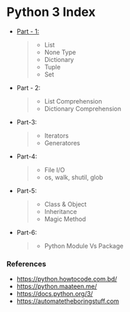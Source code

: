# Python 3 Index

* [Part - 1:](https://github.com/aminul788/NSL-RAShip-Programm/blob/main/Deep-Learning-Guide/Python3/python3_intro_part_1.ipynb)
  >* List
  >* None Type
  >* Dictionary
  >* Tuple
  >* Set

* Part - 2:
   >* List Comprehension
   >* Dictionary Comprehension

* Part-3:
  >* Iterators
  >* Generatores

* Part-4:
  >* File I/O
  >* os, walk, shutil, glob

* Part-5:
  >* Class & Object
  >* Inheritance
  >* Magic Method

* Part-6:
  >* Python Module Vs Package
  
### References
  * https://python.howtocode.com.bd/
  * https://python.maateen.me/
  * https://docs.python.org/3/
  * https://automatetheboringstuff.com

